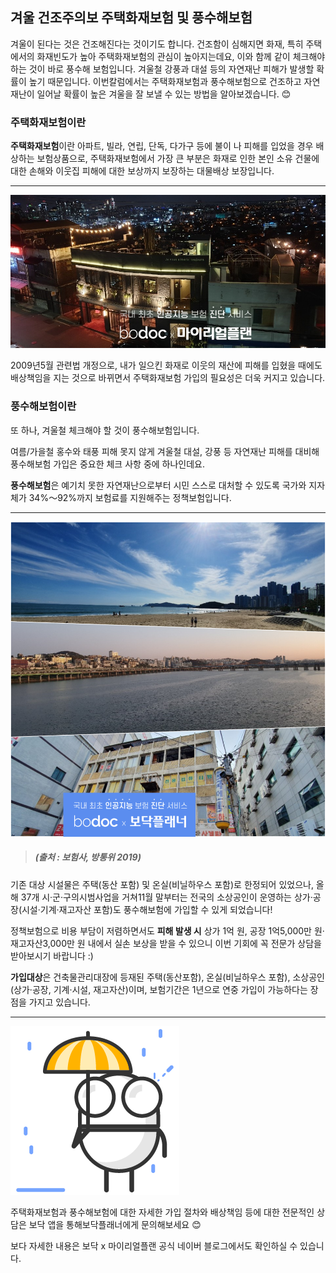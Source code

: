 ## 겨울 건조주의보 주택화재보험 및 풍수해보험

겨울이 된다는 것은 건조해진다는 것이기도 합니다. 건조함이 심해지면 화재, 특히 주택에서의 화재빈도가 높아 주택화재보험의 관심이 높아지는데요, 이와 함께 같이 체크해야 하는 것이 바로 풍수해 보험입니다. 겨울철 강풍과 대설 등의 자연재난 피해가 발생할 확률이 높기 때문입니다. 이번칼럼에서는 주택화재보험과 풍수해보험으로 건조하고 자연재난이 일어날 확률이 높은 겨울을 잘 보낼 수 있는 방법을 알아보겠습니다. 😊

### 주택화재보험이란

**주택화재보험**이란 아파트, 빌라, 연립, 단독, 다가구 등에 불이 나 피해를 입었을 경우 배상하는 보험상품으로, 주택화재보험에서 가장 큰 부분은 화재로 인한 본인 소유 건물에 대한 손해와 이웃집 피해에 대한 보상까지 보장하는 대물배상 보장입니다.

---------------------------------------

![alt img](https://raw.githubusercontent.com/aijinet/doctor-contents/master/contents/202001/200120-2/2_겨울_건조주의보_주택화재보험_및_풍수해보험_01.jpg)

2009년5월 관련법 개정으로, 내가 일으킨 화재로 이웃의 재산에 피해를 입혔을 때에도 배상책임을 지는 것으로 바뀌면서 주택화재보험 가입의 필요성은 더욱 커지고 있습니다.

### 풍수해보험이란

또 하나, 겨울철 체크해야 할 것이 풍수해보험입니다.

여름/가을철 홍수와 태풍 피해 못지 않게 겨울철 대설, 강풍 등 자연재난 피해를 대비해 풍수해보험 가입은 중요한 체크 사항 중에 하나인데요.

**풍수해보험**은 예기치 못한 자연재난으로부터 시민 스스로 대처할 수 있도록 국가와 지자체가 34%～92%까지 보험료를 지원해주는 정책보험입니다.

---------------------------------------

![alt img](https://raw.githubusercontent.com/aijinet/doctor-contents/master/contents/202001/200120-2/2_겨울_건조주의보_주택화재보험_및_풍수해보험_02.jpg)
> ##### (출처 : 보험사, 방통위 2019)

기존 대상 시설물은 주택(동산 포함) 및 온실(비닐하우스 포함)로 한정되어 있었으나, 올해 37개 시·군·구의시범사업을 거쳐11월 말부터는 전국의 소상공인이 운영하는 상가·공장(시설·기계·재고자산 포함)도 풍수해보험에 가입할 수 있게 되었습니다!

정책보험으로 비용 부담이 저렴하면서도 **피해 발생 시** 상가 1억 원, 공장 1억5,000만 원·재고자산3,000만 원 내에서 실손 보상을 받을 수 있으니 이번 기회에 꼭 전문가 상담을 받아보시기 바랍니다 :)

**가입대상**은 건축물관리대장에 등재된 주택(동산포함), 온실(비닐하우스 포함), 소상공인(상가·공장, 기계·시설, 재고자산)이며, 보험기간은 1년으로 연중 가입이 가능하다는 장점을 가지고 있습니다.

---------------------------------------

![alt img](https://raw.githubusercontent.com/aijinet/doctor-contents/master/contents/202001/200120-2/2_겨울_건조주의보_주택화재보험_및_풍수해보험_03.jpg)

주택화재보험과 풍수해보험에 대한 자세한 가입 절차와 배상책임 등에 대한 전문적인 상담은 보닥 앱을 통해보닥플래너에게 문의해보세요 😊

보다 자세한 내용은 보닥 x 마이리얼플랜 공식 네이버 블로그에서도 확인하실 수 있습니다.